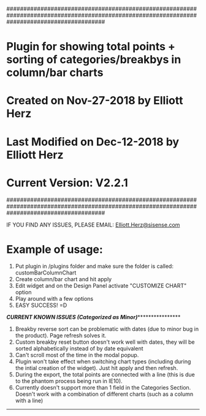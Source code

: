 #############################################################################################################################################
#  	Plugin for showing total points + sorting of categories/breakbys in column/bar charts
#	Created on Nov-27-2018 by Elliott Herz
#	Last Modified on Dec-12-2018 by Elliott Herz
#	Current Version: V2.2.1
#############################################################################################################################################


IF YOU FIND ANY ISSUES, PLEASE EMAIL: Elliott.Herz@sisense.com


# Example of usage:
1) Put plugin in /plugins folder and make sure the folder is called: customBarColumnChart
2) Create column/bar chart and hit apply
3) Edit widget and on the Design Panel activate "CUSTOMIZE CHART" option
4) Play around with a few options
5) EASY SUCCESS! =D


*****************************************CURRENT KNOWN ISSUES (Categorized as Minor)*********************************************************
1) Breakby reverse sort can be problematic with dates (due to minor bug in the product). Page refresh solves it.
2) Custom breakby reset button doesn't work well with dates, they will be sorted alphabetically instead of by date equivalent
3) Can't scroll most of the time in the modal popup.
4) Plugin won't take effect when switching chart types (including during the intial creation of the widget). Just hit apply and then refresh.
5) During the export, the total points are connected with a line (this is due to the phantom process being run in IE10).
6) Currently doesn't support more than 1 field in the Categories Section. Doesn't work with a combination of different charts (such as a column with a line)
*********************************************************************************************************************************************